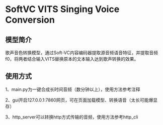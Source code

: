 # SoftVC VITS Singing Voice Conversion

## 模型简介

歌声音色转换模型，通过Soft-VC内容编码器提取源音频语音特征，并提取音频f0，将两者结合输入VITS替换原本的文本输入达到歌声转换的效果。

## 使用方式

1、main.py为一键合成长时间音频（数分钟以上），使用方法参考注释

2、gui开启127.0.0.1:7860网页，可在页面加载模型、转换语音（太长可能爆显存）

3、http_server可以转换http方式传输的音频，使用方法参考http_cli
